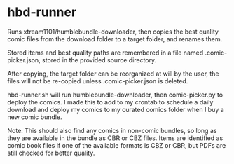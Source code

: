 # hbd-runner
 
 Runs xtream1101/humblebundle-downloader, then copies the best quality
 comic files from the download folder to a target folder, and renames them.

Stored items and best quality paths are remembered in a file named 
.comic-picker.json, stored in the provided source directory.

After copying, the target folder can be reorganized at will by the user, 
the files will not be re-copied unless .comic-picker.json is deleted.

hbd-runner.sh will run humblebundle-downloader, then comic-picker.py to 
deploy the comics. I made this to add to my crontab to schedule a daily 
download and deploy my comics to my curated comics folder when I buy a new 
comic bundle.

Note: This should also find any comics in non-comic bundles, so long as 
they are available in the bundle as CBR or CBZ files. Items are identified 
as comic book files if one of the available formats is CBZ or CBR, but PDFs
are still checked for better quality.
